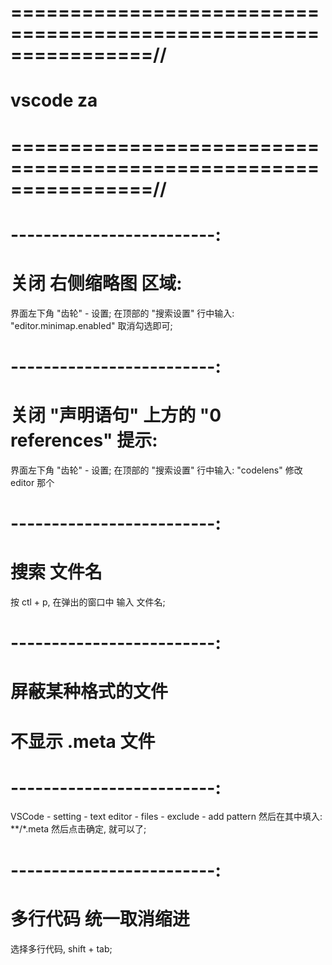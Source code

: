# ================================================================//
#                  vscode  za
# ================================================================//


# -------------------------:
# 关闭 右侧缩略图 区域:
界面左下角 "齿轮" - 设置;
在顶部的 "搜索设置" 行中输入: "editor.minimap.enabled"
    取消勾选即可;


# -------------------------:
# 关闭 "声明语句" 上方的 "0 references" 提示:
界面左下角 "齿轮" - 设置;
在顶部的 "搜索设置" 行中输入: "codelens"
    修改 editor 那个


# -------------------------:
#  搜索 文件名

按 ctl + p, 在弹出的窗口中 输入 文件名;



# -------------------------:
#  屏蔽某种格式的文件
#  不显示 .meta 文件
# -------------------------:
VSCode - setting - text editor - files - exclude - add pattern
然后在其中填入:
    **/*.meta
然后点击确定, 就可以了;


# -------------------------:
#   多行代码 统一取消缩进

选择多行代码, shift + tab;

